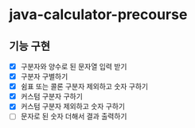 # java-calculator-precourse

## 기능 구현

- [x] 구분자와 양수로 된 문자열 입력 받기
- [x] 구분자 구별하기
- [x] 쉼표 또는 콜론 구분자 제외하고 숫자 구하기
- [x] 커스텀 구분자 구하기
- [x] 커스텀 구분자 제외하고 숫자 구하기
- [ ] 문자로 된 숫자 더해서 결과 출력하기